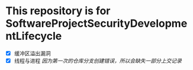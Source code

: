 # This repository is for SoftwareProjectSecurityDevelopmentLifecycle

 * [x] 缓冲区溢出漏洞
 * [x] 线程与进程
 *因为第一次的仓库分支创建错误，所以会缺失一部分上交记录*
